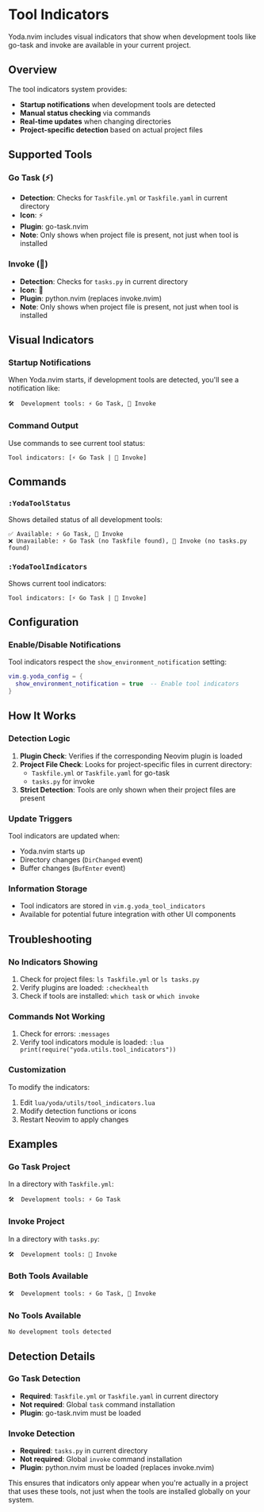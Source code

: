 # Tool Indicators

Yoda.nvim includes visual indicators that show when development tools like go-task and invoke are available in your current project.

## Overview

The tool indicators system provides:
- **Startup notifications** when development tools are detected
- **Manual status checking** via commands
- **Real-time updates** when changing directories
- **Project-specific detection** based on actual project files

## Supported Tools

### Go Task (⚡)
- **Detection**: Checks for `Taskfile.yml` or `Taskfile.yaml` in current directory
- **Icon**: ⚡
- **Plugin**: go-task.nvim
- **Note**: Only shows when project file is present, not just when tool is installed

### Invoke (🐍)
- **Detection**: Checks for `tasks.py` in current directory
- **Icon**: 🐍
- **Plugin**: python.nvim (replaces invoke.nvim)
- **Note**: Only shows when project file is present, not just when tool is installed

## Visual Indicators

### Startup Notifications
When Yoda.nvim starts, if development tools are detected, you'll see a notification like:
```
🛠️  Development tools: ⚡ Go Task, 🐍 Invoke
```

### Command Output
Use commands to see current tool status:
```
Tool indicators: [⚡ Go Task | 🐍 Invoke]
```

## Commands

### `:YodaToolStatus`
Shows detailed status of all development tools:
```
✅ Available: ⚡ Go Task, 🐍 Invoke
❌ Unavailable: ⚡ Go Task (no Taskfile found), 🐍 Invoke (no tasks.py found)
```

### `:YodaToolIndicators`
Shows current tool indicators:
```
Tool indicators: [⚡ Go Task | 🐍 Invoke]
```

## Configuration

### Enable/Disable Notifications
Tool indicators respect the `show_environment_notification` setting:

```lua
vim.g.yoda_config = {
  show_environment_notification = true  -- Enable tool indicators
}
```

## How It Works

### Detection Logic
1. **Plugin Check**: Verifies if the corresponding Neovim plugin is loaded
2. **Project File Check**: Looks for project-specific files in current directory:
   - `Taskfile.yml` or `Taskfile.yaml` for go-task
   - `tasks.py` for invoke
3. **Strict Detection**: Tools are only shown when their project files are present

### Update Triggers
Tool indicators are updated when:
- Yoda.nvim starts up
- Directory changes (`DirChanged` event)
- Buffer changes (`BufEnter` event)

### Information Storage
- Tool indicators are stored in `vim.g.yoda_tool_indicators`
- Available for potential future integration with other UI components

## Troubleshooting

### No Indicators Showing
1. Check for project files: `ls Taskfile.yml` or `ls tasks.py`
2. Verify plugins are loaded: `:checkhealth`
3. Check if tools are installed: `which task` or `which invoke`

### Commands Not Working
1. Check for errors: `:messages`
2. Verify tool indicators module is loaded: `:lua print(require("yoda.utils.tool_indicators"))`

### Customization
To modify the indicators:
1. Edit `lua/yoda/utils/tool_indicators.lua`
2. Modify detection functions or icons
3. Restart Neovim to apply changes

## Examples

### Go Task Project
In a directory with `Taskfile.yml`:
```
🛠️  Development tools: ⚡ Go Task
```

### Invoke Project
In a directory with `tasks.py`:
```
🛠️  Development tools: 🐍 Invoke
```

### Both Tools Available
```
🛠️  Development tools: ⚡ Go Task, 🐍 Invoke
```

### No Tools Available
```
No development tools detected
```

## Detection Details

### Go Task Detection
- **Required**: `Taskfile.yml` or `Taskfile.yaml` in current directory
- **Not required**: Global `task` command installation
- **Plugin**: go-task.nvim must be loaded

### Invoke Detection
- **Required**: `tasks.py` in current directory
- **Not required**: Global `invoke` command installation
- **Plugin**: python.nvim must be loaded (replaces invoke.nvim)

This ensures that indicators only appear when you're actually in a project that uses these tools, not just when the tools are installed globally on your system. 